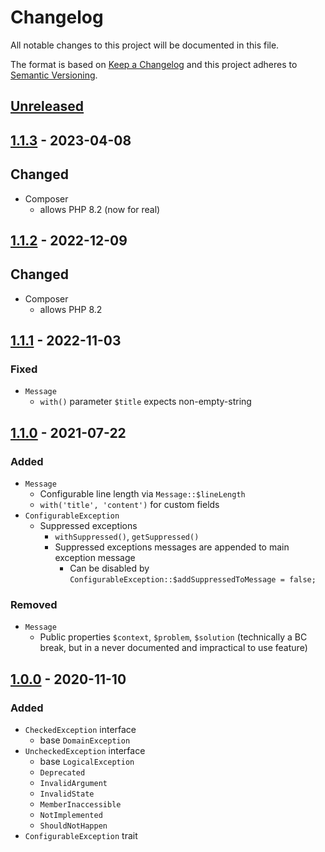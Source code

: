# Changelog

All notable changes to this project will be documented in this file.

The format is based on [Keep a Changelog](http://keepachangelog.com/en/1.0.0/)
and this project adheres to [Semantic Versioning](http://semver.org/spec/v2.0.0.html).

## [Unreleased](https://github.com/orisai/exceptions/compare/1.1.3...HEAD)

## [1.1.3](https://github.com/orisai/exceptions/compare/1.1.2...1.1.3) - 2023-04-08

## Changed

- Composer
	- allows PHP 8.2 (now for real)

## [1.1.2](https://github.com/orisai/exceptions/compare/1.1.1...1.1.2) - 2022-12-09

## Changed

- Composer
	- allows PHP 8.2

## [1.1.1](https://github.com/orisai/exceptions/compare/1.1.0...1.1.1) - 2022-11-03

### Fixed

- `Message`
  - `with()` parameter `$title` expects non-empty-string

## [1.1.0](https://github.com/orisai/exceptions/compare/1.0.0...1.1.0) - 2021-07-22

### Added

- `Message`
	- Configurable line length via `Message::$lineLength`
	- `with('title', 'content')` for custom fields
- `ConfigurableException`
	- Suppressed exceptions
		- `withSuppressed()`, `getSuppressed()`
		- Suppressed exceptions messages are appended to main exception message
			- Can be disabled by `ConfigurableException::$addSuppressedToMessage = false;`

### Removed

- `Message`
	- Public properties `$context`, `$problem`, `$solution`
	  (technically a BC break, but in a never documented and impractical to use feature)

## [1.0.0](https://github.com/orisai/exceptions/releases/tag/1.0.0) - 2020-11-10

### Added

- `CheckedException` interface
  - base `DomainException`
- `UncheckedException` interface
  - base `LogicalException`
  - `Deprecated`
  - `InvalidArgument`
  - `InvalidState`
  - `MemberInaccessible`
  - `NotImplemented`
  - `ShouldNotHappen`
- `ConfigurableException` trait
